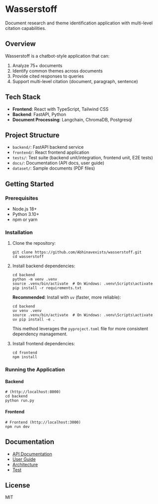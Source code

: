 # Wasserstoff

Document research and theme identification application with multi-level citation capabilities.

## Overview

Wasserstoff is a chatbot-style application that can:

1. Analyze 75+ documents
2. Identify common themes across documents
3. Provide cited responses to queries
4. Support multi-level citation (document, paragraph, sentence)

## Tech Stack

- **Frontend**: React with TypeScript, Tailwind CSS
- **Backend**: FastAPI, Python
- **Document Processing**: Langchain, ChromaDB, Postgresql

## Project Structure

- `backend/`: FastAPI backend service
- `frontend/`: React frontend application
- `tests/`: Test suite (backend unit/integration, frontend unit, E2E tests)
- `docs/`: Documentation (API docs, user guide)
- `dataset/`: Sample documents (PDF files)

## Getting Started

### Prerequisites

- Node.js 18+
- Python 3.10+
- npm or yarn

### Installation

1. Clone the repository:
   ```
   git clone https://github.com/Abhinavexists/wasserstoff.git
   cd wasserstoff
   ```

2. Install backend dependencies:
   ```
   cd backend
   python -m venv .venv
   source .venv/bin/activate  # On Windows: .venv\Scripts\activate
   pip install -r requirements.txt
   ```

   **Recommended**: Install with `uv` (faster, more reliable):
   ```
   cd backend
   uv venv .venv
   source .venv/bin/activate  # On Windows: .venv\Scripts\activate
   uv pip install -e .
   ```
   This method leverages the `pyproject.toml` file for more consistent dependency management.

3. Install frontend dependencies:
   ```
   cd frontend
   npm install
   ```
  
   
### Running the Application

#### Backend
```
# (http://localhost:8000)
cd backend 
python run.py
```

#### Frontend
```
# Frontend (http://localhost:3000)
npm run dev
```

## Documentation

- [API Documentation](docs/api.md)
- [User Guide](docs/user.md)
- [Architecture](docs/architecture.md)
- [Test](docs/test.md)

## License

MIT
